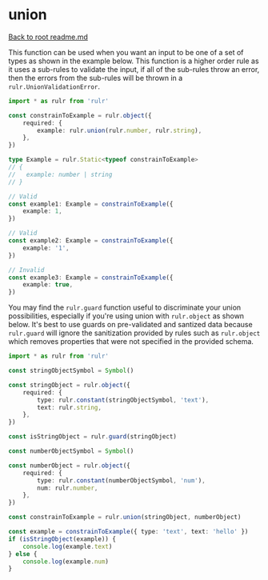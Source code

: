 # union

[Back to root readme.md](../../../readme.md)

This function can be used when you want an input to be one of a set of types as shown in the example below. This function is a higher order rule as it uses a sub-rules to validate the input, if all of the sub-rules throw an error, then the errors from the sub-rules will be thrown in a `rulr.UnionValidationError`.

```ts
import * as rulr from 'rulr'

const constrainToExample = rulr.object({
	required: {
		example: rulr.union(rulr.number, rulr.string),
	},
})

type Example = rulr.Static<typeof constrainToExample>
// {
//   example: number | string
// }

// Valid
const example1: Example = constrainToExample({
	example: 1,
})

// Valid
const example2: Example = constrainToExample({
	example: '1',
})

// Invalid
const example3: Example = constrainToExample({
	example: true,
})
```

You may find the `rulr.guard` function useful to discriminate your union possibilities, especially if you're using union with `rulr.object` as shown below. It's best to use guards on pre-validated and santized data because `rulr.guard` will ignore the sanitization provided by rules such as `rulr.object` which removes properties that were not specified in the provided schema.

```ts
import * as rulr from 'rulr'

const stringObjectSymbol = Symbol()

const stringObject = rulr.object({
	required: {
		type: rulr.constant(stringObjectSymbol, 'text'),
		text: rulr.string,
	},
})

const isStringObject = rulr.guard(stringObject)

const numberObjectSymbol = Symbol()

const numberObject = rulr.object({
	required: {
		type: rulr.constant(numberObjectSymbol, 'num'),
		num: rulr.number,
	},
})

const constrainToExample = rulr.union(stringObject, numberObject)

const example = constrainToExample({ type: 'text', text: 'hello' })
if (isStringObject(example)) {
	console.log(example.text)
} else {
	console.log(example.num)
}
```

